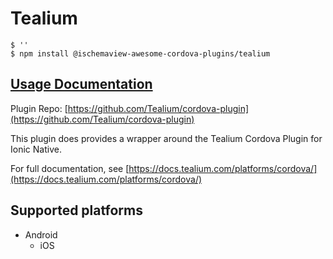 # Tealium

```
$ ''
$ npm install @ischemaview-awesome-cordova-plugins/tealium
```

## [Usage Documentation](https://danielsogl.gitbook.io/awesome-cordova-plugins/plugins/tealium/)

Plugin Repo: [https://github.com/Tealium/cordova-plugin](https://github.com/Tealium/cordova-plugin)

This plugin does provides a wrapper around the Tealium Cordova Plugin for Ionic Native.

For full documentation, see [https://docs.tealium.com/platforms/cordova/](https://docs.tealium.com/platforms/cordova/)

## Supported platforms

- Android
  - iOS
  


